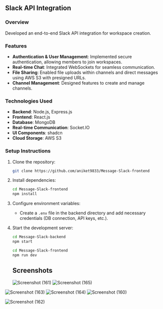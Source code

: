 ## Slack API Integration

### Overview
Developed an end-to-end Slack API integration for workspace creation.

### Features
- **Authentication & User Management**: Implemented secure authentication, allowing members to join workspaces.
- **Real-time Chat**: Integrated WebSockets for seamless communication.
- **File Sharing**: Enabled file uploads within channels and direct messages using AWS S3 with presigned URLs.
- **Channel Management**: Designed features to create and manage channels.

### Technologies Used
- **Backend**: Node.js, Express.js
- **Frontend**: React.js
- **Database**: MongoDB
- **Real-time Communication**: Socket.IO
- **UI Components**: shadcn
- **Cloud Storage**: AWS S3

### Setup Instructions
1. Clone the repository:
   ```sh
   git clone https://github.com/aniket9833/Message-Slack-frontend
   ```
2. Install dependencies:
   ```sh
   cd Message-Slack-frontend
   npm install
   ```
3. Configure environment variables:
   - Create a `.env` file in the backend directory and add necessary credentials (DB connection, API keys, etc.).
4. Start the development server:
   ```sh
   cd Message-Slack-backend
   npm start
   ```
   ```sh
   cd Message-Slack-frontend
   npm run dev
   ```


   ## Screenshots
   ![Screenshot (161)](https://github.com/user-attachments/assets/30f1a13e-d75c-43d7-90bb-d46b92a449f1)
   ![Screenshot (165)](https://github.com/user-attachments/assets/8623c791-f4a9-4884-bc58-2775e5a1a8f8)

  ![Screenshot (163)](https://github.com/user-attachments/assets/ae2d37a8-8129-43d7-9c77-b8d261462516)
  ![Screenshot (164)](https://github.com/user-attachments/assets/385953e4-4c6c-4c54-8ecb-2bac7c250b60)
![Screenshot (160)](https://github.com/user-attachments/assets/89968c19-2689-4a5e-992f-bb48ab1c9b81)

![Screenshot (162)](https://github.com/user-attachments/assets/6ec242b0-b326-4ea5-aa74-dc09f3521b5b)
